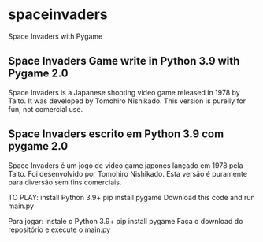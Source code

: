 # spaceinvaders
Space Invaders with Pygame


## Space Invaders Game write in Python 3.9 with Pygame 2.0

Space Invaders is a Japanese shooting video game released in 1978 by Taito. It was developed by Tomohiro Nishikado.
This version is purelly for fun, not comercial use.

## Space Invaders escrito em Python 3.9 com pygame 2.0

Space Invaders é um jogo de video game japones lançado em 1978 pela Taito. Foi desenvolvido por Tomohiro Nishikado.
Esta versão é puramente para diversão sem fins comerciais.


TO PLAY:
install Python 3.9+
pip install pygame
Download this code and run main.py

Para jogar:
instale o Python 3.9+
pip install pygame
Faça o download do repositório e execute o main.py

